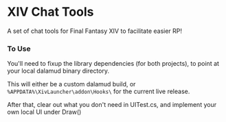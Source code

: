 # XIV Chat Tools
A set of chat tools for Final Fantasy XIV to facilitate easier RP!
  
  ### To Use
  You'll need to fixup the library dependencies (for both projects), to point at your local dalamud binary directory.
  
  This will either be a custom dalamud build, or `%APPDATA%\XivLauncher\addon\Hooks\` for the current live release.
  
  After that, clear out what you don't need in UITest.cs, and implement your own local UI under Draw()
  
